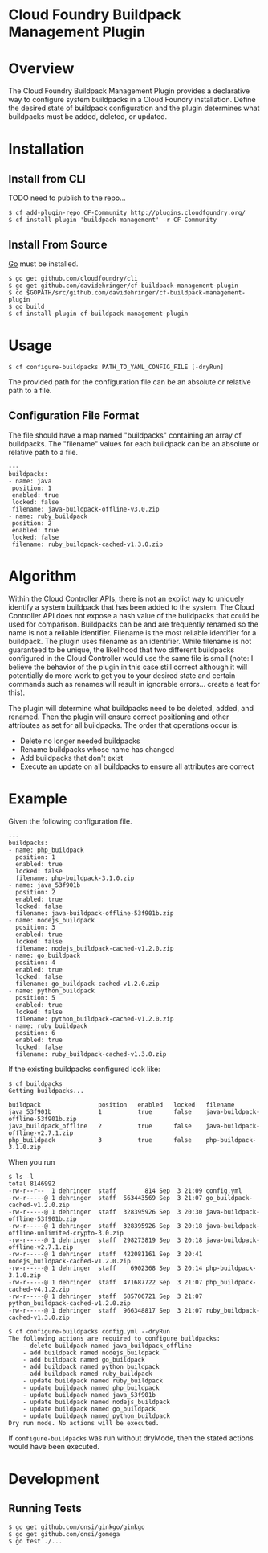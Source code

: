 Cloud Foundry Buildpack Management Plugin
==================

# Overview

The Cloud Foundry Buildpack Management Plugin provides a declarative way to configure system buildpacks 
in a Cloud Foundry installation. Define the desired state of buildpack configuration and the plugin
determines what buildpacks must be added, deleted, or updated.

# Installation

## Install from CLI

TODO need to publish to the repo...

```
$ cf add-plugin-repo CF-Community http://plugins.cloudfoundry.org/
$ cf install-plugin 'buildpack-management' -r CF-Community
```

## Install From Source

[Go](http://golang.org/dl/) must be installed.

```
$ go get github.com/cloudfoundry/cli
$ go get github.com/davidehringer/cf-buildpack-management-plugin
$ cd $GOPATH/src/github.com/davidehringer/cf-buildpack-management-plugin
$ go build
$ cf install-plugin cf-buildpack-management-plugin
```

# Usage

```
$ cf configure-buildpacks PATH_TO_YAML_CONFIG_FILE [-dryRun] 
```

The provided path for the configuration file can be an absolute or relative path to a file.

## Configuration File Format

The file should have a map named "buildpacks" containing an array of buildpacks. The "filename" 
values for each buildpack can be an absolute or relative path to a file.

```
---
buildpacks:
- name: java
 position: 1
 enabled: true
 locked: false
 filename: java-buildpack-offline-v3.0.zip
- name: ruby_buildpack
 position: 2
 enabled: true
 locked: false
 filename: ruby_buildpack-cached-v1.3.0.zip
```

# Algorithm

Within the Cloud Controller APIs, there is not an explict way to uniquely identify a system buildpack that has been
added to the system. The Cloud Controller API does not expose a hash value of the buildpacks that could be used for comparison.
Buildpacks can be and are frequently renamed so the name is not a reliable identifier. Filename is the most reliable identifier
for a buildpack. The plugin uses filename as an identifier. While filename is not guaranteed to be unique, the likelihood that 
two different buildpacks configured in the Cloud Controller would use the same file is small (note: I believe the behavior of the
plugin in this case still correct although it will potentially do more work to get you to your desired state and certain commands such as renames will result in ignorable errors... create a test for this).

The plugin will determine what buildpacks need to be deleted, added, and renamed. Then the plugin will ensure correct positioning and other attributes as set for all buildpacks. The order that operations occur is:
* Delete no longer needed buildpacks
* Rename buildpacks whose name has changed
* Add buildpacks that don't exist
* Execute an update on all buildpacks to ensure all attributes are correct

# Example

Given the following configuration file.

```
---
buildpacks:
- name: php_buildpack
  position: 1
  enabled: true
  locked: false
  filename: php-buildpack-3.1.0.zip
- name: java_53f901b
  position: 2
  enabled: true
  locked: false
  filename: java-buildpack-offline-53f901b.zip
- name: nodejs_buildpack
  position: 3
  enabled: true
  locked: false
  filename: nodejs_buildpack-cached-v1.2.0.zip 
- name: go_buildpack
  position: 4
  enabled: true
  locked: false
  filename: go_buildpack-cached-v1.2.0.zip
- name: python_buildpack
  position: 5
  enabled: true
  locked: false
  filename: python_buildpack-cached-v1.2.0.zip 
- name: ruby_buildpack
  position: 6
  enabled: true
  locked: false
  filename: ruby_buildpack-cached-v1.3.0.zip
```
If the existing buildpacks configured look like:
```
$ cf buildpacks
Getting buildpacks...

buildpack                position   enabled   locked   filename   
java_53f901b             1          true      false    java-buildpack-offline-53f901b.zip   
java_buildpack_offline   2          true      false    java-buildpack-offline-v2.7.1.zip   
php_buildpack            3          true      false    php-buildpack-3.1.0.zip   
```

When you run 
```
$ ls -l
total 8146992
-rw-r--r--  1 dehringer  staff        814 Sep  3 21:09 config.yml
-rw-r-----@ 1 dehringer  staff  663443569 Sep  3 21:07 go_buildpack-cached-v1.2.0.zip
-rw-r-----@ 1 dehringer  staff  328395926 Sep  3 20:30 java-buildpack-offline-53f901b.zip
-rw-r-----@ 1 dehringer  staff  328395926 Sep  3 20:18 java-buildpack-offline-unlimited-crypto-3.0.zip
-rw-r-----@ 1 dehringer  staff  298273819 Sep  3 20:18 java-buildpack-offline-v2.7.1.zip
-rw-r-----@ 1 dehringer  staff  422081161 Sep  3 20:41 nodejs_buildpack-cached-v1.2.0.zip
-rw-r-----@ 1 dehringer  staff    6902368 Sep  3 20:14 php-buildpack-3.1.0.zip
-rw-r-----@ 1 dehringer  staff  471687722 Sep  3 21:07 php_buildpack-cached-v4.1.2.zip
-rw-r-----@ 1 dehringer  staff  685706721 Sep  3 21:07 python_buildpack-cached-v1.2.0.zip
-rw-r-----@ 1 dehringer  staff  966348817 Sep  3 21:07 ruby_buildpack-cached-v1.3.0.zip

$ cf configure-buildpacks config.yml --dryRun
The following actions are required to configure buildpacks:
	- delete buildpack named java_buildpack_offline
	- add buildpack named nodejs_buildpack
	- add buildpack named go_buildpack
	- add buildpack named python_buildpack
	- add buildpack named ruby_buildpack
	- update buildpack named ruby_buildpack
	- update buildpack named php_buildpack
	- update buildpack named java_53f901b
	- update buildpack named nodejs_buildpack
	- update buildpack named go_buildpack
	- update buildpack named python_buildpack
Dry run mode. No actions will be executed.
```
If `configure-buildpacks` was run without dryMode, then the stated actions would have been executed.

# Development

## Running Tests

```
$ go get github.com/onsi/ginkgo/ginkgo
$ go get github.com/onsi/gomega
$ go test ./...
```